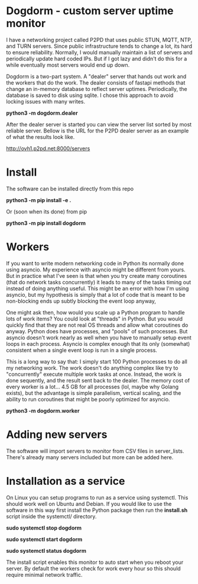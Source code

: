 # Dogdorm - custom server uptime monitor

I have a networking project called P2PD that uses public STUN, MQTT, NTP, and
TURN servers. Since public infrastructure tends to change a lot, its hard
to ensure reliability. Normally, I would manually maintain a list of servers
and periodically update hard coded IPs. But if I got lazy and didn't do this
for a while eventually most servers would end up down.

Dogdorm is a two-part system. A "dealer" server that hands out work and the
workers that do the work. The dealer consists of fastapi methods that change
an in-memory database to reflect server uptimes. Periodically, the database
is saved to disk using sqlite. I chose this approach to avoid locking issues
with many writes. 

**python3 -m dogdorm.dealer**

After the dealer server is started you can view the server list sorted by
most reliable server. Bellow is the URL for the P2PD dealer server as
an example of what the results look like.

http://ovh1.p2pd.net:8000/servers

# Install

The software can be installed directly from this repo

**python3 -m pip install -e .**

Or (soon when its done) from pip

**python3 -m pip install dogdorm**

# Workers

If you want to write modern networking code in Python its normally done using
asyncio. My experience with asyncio might be different from yours. But
in practice what I've seen is that when you try create many coroutines (that
do network tasks concurrently) it leads to many of the tasks timing out
instead of doing anything useful. This might be an error with how I'm using
asyncio, but my hypothesis is simply that a lot of code that is meant to
be non-blocking ends up subtly blocking the event loop anyway,

One might ask then, how would you scale up a Python program to handle lots
of work items? You could look at "threads" in Python. But you would quickly find
that they are not real OS threads and allow what coroutines do anyway.
Python does have processes, and "pools" of such processes. But asyncio
doesn't work nearly as well when you have to manually setup event loops in 
each process. Asyncio is complex enough that its only (somewhat)
consistent when a single event loop is run in a single process.

This is a long way to say that: I simply start 100 Python processes to do
all my networking work. The work doesn't do anything complex like try to
"concurrently" execute multiple work tasks at once. Instead, the work is done
sequently, and the result sent back to the dealer. The memory cost of every
worker is a lot... 4.5 GB for all processes (lol, maybe why Golang exists),
but the advantage is simple parallelism, vertical scaling, and the ability
to run coroutines that might be poorly optimized for asyncio.

**python3 -m dogdorm.worker**

# Adding new servers

The software will import servers to monitor from CSV files in server_lists.
There's already many servers included but more can be added here.

# Installation as a service

On Linux you can setup programs to run as a service using systemctl. This
should work well on Ubuntu and Debian. If you would like to use the software
in this way first install the Python package then run the **install.sh** script
inside the systemctl/ directory.

**sudo systemctl stop dogdorm**

**sudo systemctl start dogdorm**

**sudo systemctl status dogdorm**

The install script enables this monitor to auto start when you reboot your
server. By default the workers check for work every hour so this should
require minimal network traffic. 